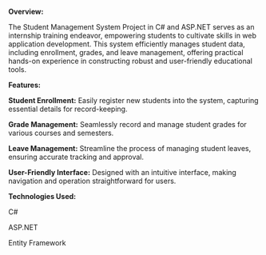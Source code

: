 **Overview:**


The Student Management System Project in C# and ASP.NET serves as an internship training endeavor, empowering students to cultivate skills in web application development. This system efficiently manages student data, including enrollment, grades, and leave management, offering practical hands-on experience in constructing robust and user-friendly educational tools.


**Features:**

**Student Enrollment:**   Easily register new students into the system, capturing essential details for record-keeping.


**Grade Management:**   Seamlessly record and manage student grades for various courses and semesters.


**Leave Management:**  Streamline the process of managing student leaves, ensuring accurate tracking and approval.


**User-Friendly Interface:**   Designed with an intuitive interface, making navigation and operation straightforward for users.


**Technologies Used:**

C#


ASP.NET

Entity Framework

